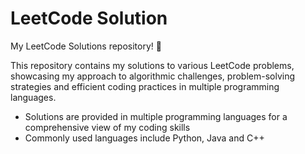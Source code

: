 # LeetCode Solution

My LeetCode Solutions repository! 🚀

This repository contains my solutions to various LeetCode problems, showcasing my approach to algorithmic challenges, problem-solving strategies and efficient coding practices in multiple programming languages.

- Solutions are provided in multiple programming languages for a comprehensive view of my coding skills
- Commonly used languages include Python, Java and C++

